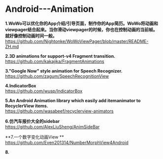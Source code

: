 # Android---Animation


**1.WoWo可以优化你的App介绍/引导页面，制作你的App简历。WoWo将动画和viewpager结合起来。当你滑动viewpager的时候，你也在控制动画的当前帧。就好像控制动画时间一般。**        
https://github.com/Nightonke/WoWoViewPager/blob/master/README-ZH.md             

**2.3D animations for support-v4 Fragment transition.**             
https://github.com/kakajika/FragmentAnimations              

**3."Google Now" style animation for Speech Recognizer.**              
https://github.com/zagum/SpeechRecognitionView               

**4.IndicatorBox**         
https://github.com/wusp/IndicatorBox          


**5.An Android Animation library which easily add itemanimator to RecyclerView items.**            
https://github.com/wasabeef/recyclerview-animators      


**6.仿汽车报价大全的sidebar**          
https://github.com/AlexLiuSheng/AnimSideBar


**7.一个数字变化动画View **           
https://github.com/Even201314/NumberMorphView4Android             


**8.**





